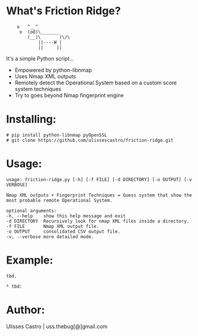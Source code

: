 What's Friction Ridge?
======================


        o   ^__^
         o  (oO)\_______
            (__)\       )\/\
                ||----W |
                ||     ||

  It's a simple Python script...
  * Empowered by python-libnmap
  * Uses Nmap XML outputs
  * Remotely detect the Operational System based on a custom score system techniques
  * Try to goes beyond Nmap fingerprint engine

  
Installing:
===========

	# pip install python-libnmap pyOpenSSL
	# git clone https://github.com/ulissescastro/friction-ridge.git


Usage:
======

	usage: friction-ridge.py [-h] [-f FILE] [-d DIRECTORY] [-o OUTPUT] [-v VERBOSE]

	Nmap XML outputs + Fingerprint Techniques = Guess system that show the most probable remote Operational System.

	optional arguments:
  	-h, --help    show this help message and exit
  	-d DIRECTORY  Recursively look for nmap XML files inside a directory.
  	-f FILE       Nmap XML output file.
  	-o OUTPUT     consolidated CSV output file.
  	-v, --verbose more detailed mode.


Example:
========
	
	tbd.

	* tbd:
  

Author:
=======

  Ulisses Castro | uss.thebug[@]gmail.com

